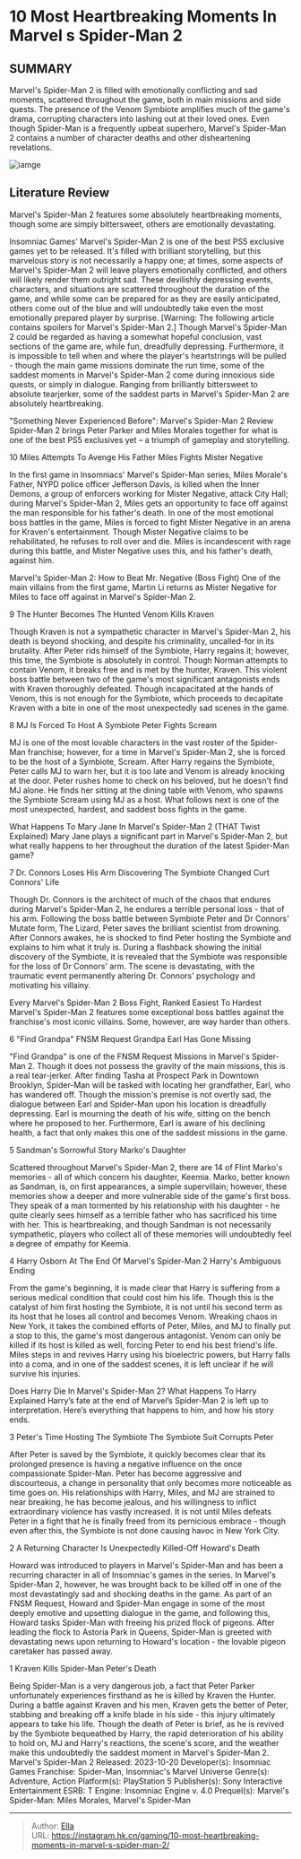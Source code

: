 # 10 Most Heartbreaking Moments In Marvel s Spider-Man 2


## SUMMARY 


Marvel&#39;s Spider-Man 2
 is filled with emotionally conflicting and sad moments, scattered throughout the game, both in main missions and side quests. 
 The presence of the Venom Symbiote amplifies much of the game&#39;s drama, corrupting characters into lashing out at their loved ones. 
 Even though Spider-Man is a frequently upbeat superhero, 
Marvel&#39;s Spider-Man 2
 contains a number of character deaths and other disheartening revelations. 

![iamge](https://static1.srcdn.com/wordpress/wp-content/uploads/2023/11/10-most-heartbreaking-moments-in-marvel-s-spider-man.jpg)

## Literature Review

Marvel&#39;s Spider-Man 2 features some absolutely heartbreaking moments, though some are simply bittersweet, others are emotionally devastating.




Insomniac Games&#39; Marvel&#39;s Spider-Man 2 is one of the best PS5 exclusive games yet to be released. It&#39;s filled with brilliant storytelling, but this marvelous story is not necessarily a happy one; at times, some aspects of Marvel&#39;s Spider-Man 2 will leave players emotionally conflicted, and others will likely render them outright sad. These devilishly depressing events, characters, and situations are scattered throughout the duration of the game, and while some can be prepared for as they are easily anticipated, others come out of the blue and will undoubtedly take even the most emotionally prepared player by surprise.
[Warning: The following article contains spoilers for Marvel&#39;s Spider-Man 2.]
Though Marvel&#39;s Spider-Man 2 could be regarded as having a somewhat hopeful conclusion, vast sections of the game are, while fun, dreadfully depressing. Furthermore, it is impossible to tell when and where the player&#39;s heartstrings will be pulled - though the main game missions dominate the run time, some of the saddest moments in Marvel&#39;s Spider-Man 2 come during innoxious side quests, or simply in dialogue. Ranging from brilliantly bittersweet to absolute tearjerker, some of the saddest parts in Marvel&#39;s Spider-Man 2 are absolutely heartbreaking.
            
 
 &#34;Something Never Experienced Before&#34;: Marvel&#39;s Spider-Man 2 Review 
Spider-Man 2 brings Peter Parker and Miles Morales together for what is one of the best PS5 exclusives yet – a triumph of gameplay and storytelling.













 








 10  Miles Attempts To Avenge His Father 
Miles Fights Mister Negative
        

In the first game in Insomniacs&#39; Marvel&#39;s Spider-Man series, Miles Morale&#39;s Father, NYPD police officer Jefferson Davis, is killed when the Inner Demons, a group of enforcers working for Mister Negative, attack City Hall; during Marvel&#39;s Spider-Man 2, Miles gets an opportunity to face off against the man responsible for his father&#39;s death. In one of the most emotional boss battles in the game, Miles is forced to fight Mister Negative in an arena for Kraven&#39;s entertainment. Though Mister Negative claims to be rehabilitated, he refuses to roll over and die. Miles is incandescent with rage during this battle, and Mister Negative uses this, and his father&#39;s death, against him.
            
 
 Marvel&#39;s Spider-Man 2: How to Beat Mr. Negative (Boss Fight) 
One of the main villains from the first game, Martin Li returns as Mister Negative for Miles to face off against in Marvel&#39;s Spider-Man 2.









 9  The Hunter Becomes The Hunted 
Venom Kills Kraven
        

Though Kraven is not a sympathetic character in Marvel&#39;s Spider-Man 2, his death is beyond shocking, and despite his criminality, uncalled-for in its brutality. After Peter rids himself of the Symbiote, Harry regains it; however, this time, the Symbiote is absolutely in control. Though Norman attempts to contain Venom, it breaks free and is met by the hunter, Kraven. This violent boss battle between two of the game&#39;s most significant antagonists ends with Kraven thoroughly defeated. Though incapacitated at the hands of Venom, this is not enough for the Symbiote, which proceeds to decapitate Kraven with a bite in one of the most unexpectedly sad scenes in the game.





 8  MJ Is Forced To Host A Symbiote 
Peter Fights Scream
        

MJ is one of the most lovable characters in the vast roster of the Spider-Man franchise; however, for a time in Marvel&#39;s Spider-Man 2, she is forced to be the host of a Symbiote, Scream. After Harry regains the Symbiote, Peter calls MJ to warn her, but it is too late and Venom is already knocking at the door. Peter rushes home to check on his beloved, but he doesn&#39;t find MJ alone. He finds her sitting at the dining table with Venom, who spawns the Symbiote Scream using MJ as a host. What follows next is one of the most unexpected, hardest, and saddest boss fights in the game.
            
 
 What Happens To Mary Jane In Marvel&#39;s Spider-Man 2 (THAT Twist Explained) 
Mary Jane plays a significant part in Marvel&#39;s Spider-Man 2, but what really happens to her throughout the duration of the latest Spider-Man game?









 7  Dr. Connors Loses His Arm 
Discovering The Symbiote Changed Curt Connors&#39; Life
        

Though Dr. Connors is the architect of much of the chaos that endures during Marvel&#39;s Spider-Man 2, he endures a terrible personal loss - that of his arm. Following the boss battle between Symbiote Peter and Dr Connors&#39; Mutate form, The Lizard, Peter saves the brilliant scientist from drowning. After Connors awakes, he is shocked to find Peter hosting the Symbiote and explains to him what it truly is. During a flashback showing the initial discovery of the Symbiote, it is revealed that the Symbiote was responsible for the loss of Dr Connors&#39; arm. The scene is devastating, with the traumatic event permanently altering Dr. Connors&#39; psychology and motivating his villainy.
            
 
 Every Marvel&#39;s Spider-Man 2 Boss Fight, Ranked Easiest To Hardest 
Marvel&#39;s Spider-Man 2 features some exceptional boss battles against the franchise&#39;s most iconic villains. Some, however, are way harder than others.









 6  &#34;Find Grandpa&#34; FNSM Request 
Grandpa Earl Has Gone Missing
        

&#34;Find Grandpa&#34; is one of the FNSM Request Missions in Marvel&#39;s Spider-Man 2. Though it does not possess the gravity of the main missions, this is a real tear-jerker. After finding Tasha at Prospect Park in Downtown Brooklyn, Spider-Man will be tasked with locating her grandfather, Earl, who has wandered off. Though the mission&#39;s premise is not overtly sad, the dialogue between Earl and Spider-Man upon his location is dreadfully depressing. Earl is mourning the death of his wife, sitting on the bench where he proposed to her. Furthermore, Earl is aware of his declining health, a fact that only makes this one of the saddest missions in the game.





 5  Sandman&#39;s Sorrowful Story 
Marko&#39;s Daughter
        

Scattered throughout Marvel&#39;s Spider-Man 2, there are 14 of Flint Marko&#39;s memories - all of which concern his daughter, Keemia. Marko, better known as Sandman, is, on first appearances, a simple supervillain; however, these memories show a deeper and more vulnerable side of the game&#39;s first boss. They speak of a man tormented by his relationship with his daughter - he quite clearly sees himself as a terrible father who has sacrificed his time with her. This is heartbreaking, and though Sandman is not necessarily sympathetic, players who collect all of these memories will undoubtedly feel a degree of empathy for Keemia.





 4  Harry Osborn At The End Of Marvel&#39;s Spider-Man 2 
Harry&#39;s Ambiguous Ending


 







From the game&#39;s beginning, it is made clear that Harry is suffering from a serious medical condition that could cost him his life. Though this is the catalyst of him first hosting the Symbiote, it is not until his second term as its host that he loses all control and becomes Venom. Wreaking chaos in New York, it takes the combined efforts of Peter, Miles, and MJ to finally put a stop to this, the game&#39;s most dangerous antagonist. Venom can only be killed if its host is killed as well, forcing Peter to end his best friend&#39;s life. Miles steps in and revives Harry using his bioelectric powers, but Harry falls into a coma, and in one of the saddest scenes, it is left unclear if he will survive his injuries.
            
 
 Does Harry Die In Marvel&#39;s Spider-Man 2? What Happens To Harry Explained 
Harry’s fate at the end of Marvel’s Spider-Man 2 is left up to interpretation. Here’s everything that happens to him, and how his story ends.









 3  Peter&#39;s Time Hosting The Symbiote 
The Symbiote Suit Corrupts Peter


 







After Peter is saved by the Symbiote, it quickly becomes clear that its prolonged presence is having a negative influence on the once compassionate Spider-Man. Peter has become aggressive and discourteous, a change in personality that only becomes more noticeable as time goes on. His relationships with Harry, Miles, and MJ are strained to near breaking, he has become jealous, and his willingness to inflict extraordinary violence has vastly increased. It is not until Miles defeats Peter in a fight that he is finally freed from its pernicious embrace - though even after this, the Symbiote is not done causing havoc in New York City.





 2  A Returning Character Is Unexpectedly Killed-Off 
Howard&#39;s Death


 







Howard was introduced to players in Marvel&#39;s Spider-Man and has been a recurring character in all of Insomniac&#39;s games in the series. In Marvel&#39;s Spider-Man 2, however, he was brought back to be killed off in one of the most devastatingly sad and shocking deaths in the game. As part of an FNSM Request, Howard and Spider-Man engage in some of the most deeply emotive and upsetting dialogue in the game, and following this, Howard tasks Spider-Man with freeing his prized flock of pigeons. After leading the flock to Astoria Park in Queens, Spider-Man is greeted with devastating news upon returning to Howard&#39;s location - the lovable pigeon caretaker has passed away.





 1  Kraven Kills Spider-Man 
Peter&#39;s Death
        

Being Spider-Man is a very dangerous job, a fact that Peter Parker unfortunately experiences firsthand as he is killed by Kraven the Hunter. During a battle against Kraven and his men, Kraven gets the better of Peter, stabbing and breaking off a knife blade in his side - this injury ultimately appears to take his life. Though the death of Peter is brief, as he is revived by the Symbiote bequeathed by Harry, the rapid deterioration of his ability to hold on, MJ and Harry&#39;s reactions, the scene&#39;s score, and the weather make this undoubtedly the saddest moment in Marvel&#39;s Spider-Man 2.
               Marvel&#39;s Spider-Man 2   Released:   2023-10-20    Developer(s):   Insomniac Games    Franchise:   Spider-Man, Insomniac&#39;s Marvel Universe    Genre(s):   Adventure, Action    Platform(s):   PlayStation 5    Publisher(s):   Sony Interactive Entertainment    ESRB:   T    Engine:   Insomniac Engine v. 4.0    Prequel(s):   Marvel&#39;s Spider-Man: Miles Morales, Marvel&#39;s Spider-Man      

---

> Author: [Ella](https://instagram.hk.cn/)  
> URL: https://instagram.hk.cn/gaming/10-most-heartbreaking-moments-in-marvel-s-spider-man-2/  

